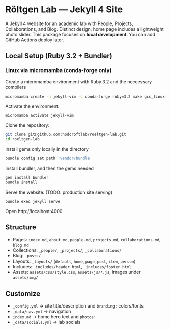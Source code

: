 
# Röltgen Lab — Jekyll 4 Site

A Jekyll 4 website for an academic lab with People, Projects, Collaborations, and Blog. Distinct design; home page includes a lightweight photo slider. This package focuses on **local development**. You can add GitHub Actions deploy later.

## Local Setup (Ruby 3.2 + Bundler)

### Linux via micromamba (conda-forge only)
Create a micromamba environment with Ruby 3.2 and the neccessary compilers

```bash
micromamba create -n jekyll-vim -c conda-forge ruby=3.2 make gcc_linux-64 gxx_linux-64 pkg-config openssl libffi zlib jemalloc
```

Activate the environment:
```bash
micromamba activate jekyll-vim
```

Clone the repository:
```bash
git clone git@github.com:hodcroftlab/roeltgen-lab.git
cd roeltgen-lab
```

Install gems only locally in the directory
```bash
bundle config set path 'vendor/bundle'
```

Install bundler, and then the gems needed
```bash
gem install bundler
bundle install
```

Serve the website: (TODO: production site serving)
```bash
bundle exec jekyll serve
```

Open http://localhost:4000

## Structure
- Pages: `index.md`, `about.md`, `people.md`, `projects.md`, `collaborations.md`, `blog.md`
- Collections: `_people/`, `_projects/`, `_collaborations/`
- Blog: `_posts/`
- Layouts: `_layouts/` (`default`, `home`, `page`, `post`, `item`, `person`)
- Includes: `_includes/header.html`, `_includes/footer.html`
- Assets: `assets/css/style.css`, `assets/js/*.js`, images under `assets/img/`

## Customize
- `_config.yml` → site title/description and `branding:` colors/fonts
- `_data/nav.yml` → navigation
- `index.md` → home hero text and `photos:`
- `_data/socials.yml` → lab socials
